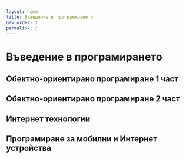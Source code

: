 ```yaml
---
layout: home
title: Въведение в програмирането
nav_order: 1
permalink: /
---
```


# Въведение в програмирането

## Обектно-ориентирано програмиране 1 част

## Обектно-ориентирано програмиране 2 част

## Интернет технологии

## Програмиране за мобилни и Интернет устройства
